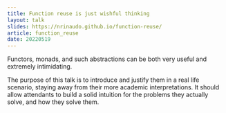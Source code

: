 ```yaml
---
title: Function reuse is just wishful thinking
layout: talk
slides: https://nrinaudo.github.io/function-reuse/
article: function_reuse
date: 20220519
---
```


Functors, monads, and such abstractions can be both very useful and extremely intimidating.

The purpose of this talk is to introduce and justify them in a real life scenario, staying away from their more academic interpretations. It should allow attendants to build a solid intuition for the problems they actually solve, and how they solve them.
